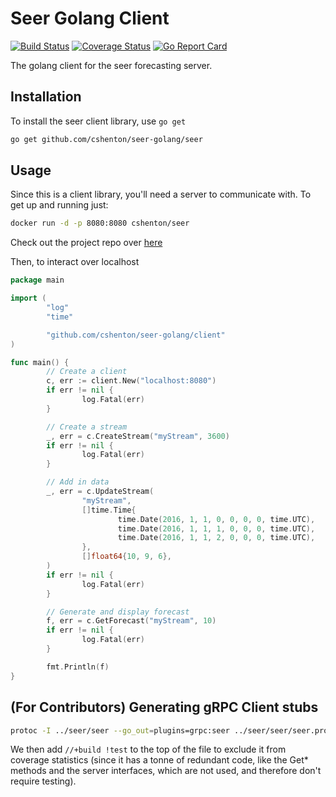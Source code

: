 # Seer Golang Client
[![Build Status](https://travis-ci.org/cshenton/seer-golang.svg?branch=master)](https://travis-ci.org/cshenton/seer-golang)
[![Coverage Status](https://img.shields.io/coveralls/github/cshenton/seer-golang/master.svg)](https://coveralls.io/github/cshenton/seer-golang?branch=master)
[![Go Report Card](https://goreportcard.com/badge/github.com/cshenton/seer-golang)](https://goreportcard.com/report/github.com/cshenton/seer-golang)

The golang client for the seer forecasting server.


## Installation

To install the seer client library, use `go get`

```bash
go get github.com/cshenton/seer-golang/seer
```

## Usage

Since this is a client library, you'll need a server to communicate with. To get
up and running just:
```bash
docker run -d -p 8080:8080 cshenton/seer
```
Check out the project repo over [here](https://github.com/cshenton/seer)

Then, to interact over localhost

```go
package main

import (
        "log"
        "time"

        "github.com/cshenton/seer-golang/client"
)

func main() {
        // Create a client
        c, err := client.New("localhost:8080")
        if err != nil {
                log.Fatal(err)
        }

        // Create a stream
        _, err = c.CreateStream("myStream", 3600)
        if err != nil {
                log.Fatal(err)
        }

        // Add in data
        _, err = c.UpdateStream(
                "myStream",
                []time.Time{
                        time.Date(2016, 1, 1, 0, 0, 0, 0, time.UTC),
                        time.Date(2016, 1, 1, 1, 0, 0, 0, time.UTC),
                        time.Date(2016, 1, 1, 2, 0, 0, 0, time.UTC),
                },
                []float64{10, 9, 6},
        )
        if err != nil {
                log.Fatal(err)
        }

        // Generate and display forecast
        f, err = c.GetForecast("myStream", 10)
        if err != nil {
                log.Fatal(err)
        }

        fmt.Println(f)
}
```

## (For Contributors) Generating gRPC Client stubs

```bash
protoc -I ../seer/seer --go_out=plugins=grpc:seer ../seer/seer/seer.proto
```

We then add `//+build !test` to the top of the file to exclude it from coverage
statistics (since it has a tonne of redundant code, like the Get* methods and
the server interfaces, which are not used, and therefore don't require testing).